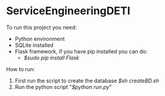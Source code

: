 # ServiceEngineeringDETI

To run this project you need:
* Python environment
* SQLite installed
* Flask framework, if you have pip installed you can do:
	* _$sudo pip install Flask_ 

How to run:
1. First run the script to create the database 
	*$sh createBD.sh*
2. Run the python script "*$python run.py*"
